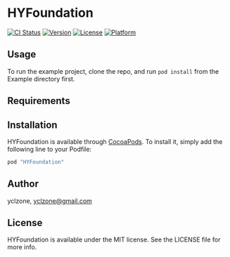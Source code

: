 # HYFoundation

[![CI Status](http://img.shields.io/travis/yclzone/HYFoundation.svg?style=flat)](https://travis-ci.org/yclzone/HYFoundation)
[![Version](https://img.shields.io/cocoapods/v/HYFoundation.svg?style=flat)](http://cocoapods.org/pods/HYFoundation)
[![License](https://img.shields.io/cocoapods/l/HYFoundation.svg?style=flat)](http://cocoapods.org/pods/HYFoundation)
[![Platform](https://img.shields.io/cocoapods/p/HYFoundation.svg?style=flat)](http://cocoapods.org/pods/HYFoundation)

## Usage

To run the example project, clone the repo, and run `pod install` from the Example directory first.

## Requirements

## Installation

HYFoundation is available through [CocoaPods](http://cocoapods.org). To install
it, simply add the following line to your Podfile:

```ruby
pod "HYFoundation"
```

## Author

yclzone, yclzone@gmail.com

## License

HYFoundation is available under the MIT license. See the LICENSE file for more info.
